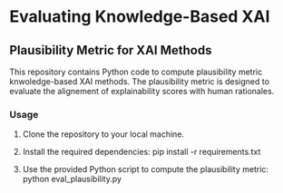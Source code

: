 # Evaluating Knowledge-Based XAI


## Plausibility Metric for XAI Methods

This repository contains Python code to compute plausibility metric knwoledge-based XAI methods. The plausibility metric is designed to evaluate the alignement of explainability scores with human rationales.



### Usage
1. Clone the repository to your local machine.

2. Install the required dependencies:
pip install -r requirements.txt


3. Use the provided Python script to compute the plausibility metric:
python eval_plausibility.py 



